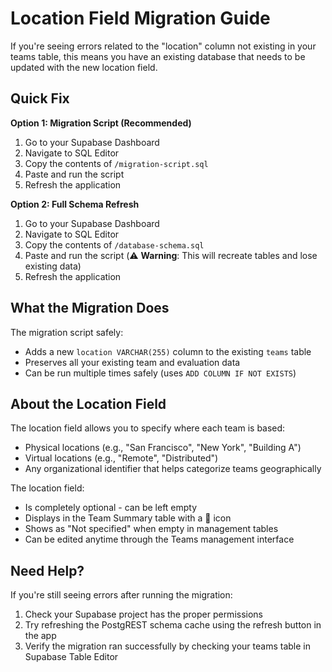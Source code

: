# Location Field Migration Guide

If you're seeing errors related to the "location" column not existing in your teams table, this means you have an existing database that needs to be updated with the new location field.

## Quick Fix

**Option 1: Migration Script (Recommended)**
1. Go to your Supabase Dashboard
2. Navigate to SQL Editor
3. Copy the contents of `/migration-script.sql`
4. Paste and run the script
5. Refresh the application

**Option 2: Full Schema Refresh**
1. Go to your Supabase Dashboard
2. Navigate to SQL Editor  
3. Copy the contents of `/database-schema.sql`
4. Paste and run the script (⚠️ **Warning**: This will recreate tables and lose existing data)
5. Refresh the application

## What the Migration Does

The migration script safely:
- Adds a new `location VARCHAR(255)` column to the existing `teams` table
- Preserves all your existing team and evaluation data
- Can be run multiple times safely (uses `ADD COLUMN IF NOT EXISTS`)

## About the Location Field

The location field allows you to specify where each team is based:
- Physical locations (e.g., "San Francisco", "New York", "Building A") 
- Virtual locations (e.g., "Remote", "Distributed")
- Any organizational identifier that helps categorize teams geographically

The location field:
- Is completely optional - can be left empty
- Displays in the Team Summary table with a 📍 icon
- Shows as "Not specified" when empty in management tables
- Can be edited anytime through the Teams management interface

## Need Help?

If you're still seeing errors after running the migration:
1. Check your Supabase project has the proper permissions
2. Try refreshing the PostgREST schema cache using the refresh button in the app
3. Verify the migration ran successfully by checking your teams table in Supabase Table Editor